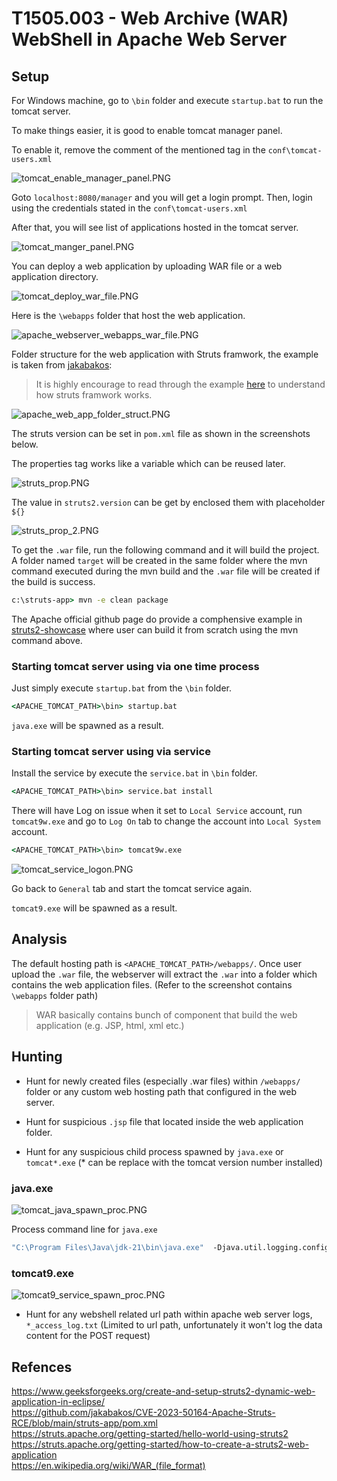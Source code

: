 # T1505.003 - Web Archive (WAR) WebShell in Apache Web Server

## Setup

For Windows machine, go to `\bin` folder and execute `startup.bat` to run the tomcat server.

To make things easier, it is good to enable tomcat manager panel.

To enable it, remove the comment of the mentioned tag in the `conf\tomcat-users.xml`

![tomcat_enable_manager_panel.PNG](./Image_T1505.003/tomcat_enable_manager_panel.PNG)

Goto `localhost:8080/manager` and you will get a login prompt. Then, login using the credentials stated in the `conf\tomcat-users.xml`

After that, you will see list of applications hosted in the tomcat server.

![tomcat_manger_panel.PNG](./Image_T1505.003/tomcat_manger_panel.PNG)

You can deploy a web application by uploading WAR file or a web application directory.

![tomcat_deploy_war_file.PNG](./Image_T1505.003/tomcat_deploy_war_file.PNG)

Here is the `\webapps` folder that host the web application.

![apache_webserver_webapps_war_file.PNG](./Image_T1505.003/apache_webserver_webapps_war_file.PNG)

Folder structure for the web application with Struts framwork, the example is taken from [jakabakos](https://github.com/jakabakos/CVE-2023-50164-Apache-Struts-RCE/blob/main/struts-app/pom.xml):

> It is highly encourage to read through the example [here](https://struts.apache.org/getting-started/hello-world-using-struts2) to understand how struts framwork works.

![apache_web_app_folder_struct.PNG](./Image_T1505.003/apache_web_app_folder_struct.PNG)

The struts version can be set in `pom.xml` file as shown in the screenshots below.

The properties tag works like a variable which can be reused later.

![struts_prop.PNG](./Image_T1505.003/struts_prop.PNG)

The value in `struts2.version` can be get by enclosed them with placeholder `${}`

![struts_prop_2.PNG](./Image_T1505.003/struts_prop_2.PNG)

To get the `.war` file, run the following command and it will build the project. A folder named `target` will be created in the same folder where the mvn command executed during the mvn build and the `.war` file will be created if the build is success.

```cmd
c:\struts-app> mvn -e clean package
```

The Apache official github page do provide a comphensive example in [struts2-showcase](https://github.com/apache/struts/tree/master/apps) where user can build it from scratch using the mvn command above.

### Starting tomcat server using via one time process

Just simply execute `startup.bat` from the `\bin` folder.

```cmd
<APACHE_TOMCAT_PATH>\bin> startup.bat
```

`java.exe` will be spawned as a result.


### Starting tomcat server using via service

Install the service by execute the `service.bat` in `\bin` folder.

```cmd
<APACHE_TOMCAT_PATH>\bin> service.bat install
```

There will have Log on issue when it set to `Local Service` account, run `tomcat9w.exe` and go to `Log On` tab to change the account into `Local System` account.

```cmd
<APACHE_TOMCAT_PATH>\bin> tomcat9w.exe
```

![tomcat_service_logon.PNG](./Image_T1505.003/tomcat_service_logon.PNG)

Go back to `General` tab and start the tomcat service again.

`tomcat9.exe` will be spawned as a result.

## Analysis

The default hosting path is `<APACHE_TOMCAT_PATH>/webapps/`. Once user upload the `.war` file, the webserver will extract the `.war` into a folder which contains the web application files. (Refer to the screenshot contains `\webapps` folder path)

> WAR basically contains bunch of component that build the web application (e.g. JSP, html, xml etc.)  

## Hunting

- Hunt for newly created files (especially .war files) within `/webapps/` folder or any custom web hosting path that configured in the web server.

- Hunt for suspicious `.jsp` file that located inside the web application folder.

- Hunt for any suspicious child process spawned by `java.exe` or `tomcat*.exe` (* can be replace with the tomcat version number installed)

### java.exe

![tomcat_java_spawn_proc.PNG](./Image_T1505.003/tomcat_java_spawn_proc.PNG)

Process command line for `java.exe`

```cmd
"C:\Program Files\Java\jdk-21\bin\java.exe"  -Djava.util.logging.config.file="C:\Users\user\Downloads\apache-tomcat-9.0.84-windows-x64\apache-tomcat-9.0.84\conf\logging.properties" -Djava.util.logging.manager=org.apache.juli.ClassLoaderLogManager  -Djdk.tls.ephemeralDHKeySize=2048 -Djava.protocol.handler.pkgs=org.apache.catalina.webresources   -Dignore.endorsed.dirs="" -classpath "C:\Users\user\Downloads\apache-tomcat-9.0.84-windows-x64\apache-tomcat-9.0.84\bin\bootstrap.jar;C:\Users\user\Downloads\apache-tomcat-9.0.84-windows-x64\apache-tomcat-9.0.84\bin\tomcat-juli.jar" -Dcatalina.base="C:\Users\user\Downloads\apache-tomcat-9.0.84-windows-x64\apache-tomcat-9.0.84" -Dcatalina.home="C:\Users\user\Downloads\apache-tomcat-9.0.84-windows-x64\apache-tomcat-9.0.84" -Djava.io.tmpdir="C:\Users\user\Downloads\apache-tomcat-9.0.84-windows-x64\apache-tomcat-9.0.84\temp" org.apache.catalina.startup.Bootstrap  start
```

### tomcat9.exe

![tomcat9_service_spawn_proc.PNG](./Image_T1505.003/tomcat9_service_spawn_proc.PNG)

- Hunt for any webshell related url path within apache web server logs, `*_access_log.txt` (Limited to url path, unfortunately it won't log the data content for the POST request)

## Refences

https://www.geeksforgeeks.org/create-and-setup-struts2-dynamic-web-application-in-eclipse/  
https://github.com/jakabakos/CVE-2023-50164-Apache-Struts-RCE/blob/main/struts-app/pom.xml  
https://struts.apache.org/getting-started/hello-world-using-struts2  
https://struts.apache.org/getting-started/how-to-create-a-struts2-web-application  
https://en.wikipedia.org/wiki/WAR_(file_format)  